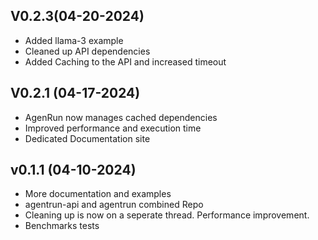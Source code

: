## V0.2.3(04-20-2024)
- Added llama-3 example 
- Cleaned up API dependencies 
- Added Caching to the API and increased timeout

## V0.2.1 (04-17-2024)
- AgenRun now manages cached dependencies 
- Improved performance and execution time
- Dedicated Documentation site


## v0.1.1 (04-10-2024)
-  More documentation and examples
-  agentrun-api and agentrun combined Repo 
-  Cleaning up is now on a seperate thread. Performance improvement.
-  Benchmarks tests 
